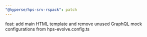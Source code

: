 ```yaml
---
"@hyperse/hps-srv-rspack": patch
---
```


feat: add main HTML template and remove unused GraphQL mock configurations from hps-evolve.config.ts